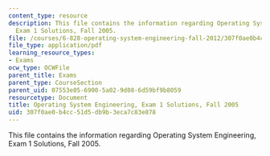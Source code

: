 ```yaml
---
content_type: resource
description: This file contains the information regarding Operating System Engineering,
  Exam 1 Solutions, Fall 2005.
file: /courses/6-828-operating-system-engineering-fall-2012/307f0ae0b4cc51d5db9b3eca7c83e878_MIT6_828F12_q05_1_sol.pdf
file_type: application/pdf
learning_resource_types:
- Exams
ocw_type: OCWFile
parent_title: Exams
parent_type: CourseSection
parent_uid: 07553e05-6900-5a02-9d08-6d59bf9b8059
resourcetype: Document
title: Operating System Engineering, Exam 1 Solutions, Fall 2005
uid: 307f0ae0-b4cc-51d5-db9b-3eca7c83e878
---
```

This file contains the information regarding Operating System Engineering, Exam 1 Solutions, Fall 2005.

